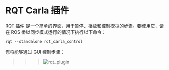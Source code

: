 # RQT Carla 插件

[RQT 插件](https://github.com/carla-simulator/ros-bridge/tree/master/rqt_carla_control) 是一个简单的界面，用于暂停、播放和控制模拟的步骤。要使用它，请在 ROS 桥以同步模式运行的情况下执行以下命令：


```
rqt --standalone rqt_carla_control
``` 

您将能够通过 GUI 控制步骤：

>>>![rqt_plugin](img/rqt_plugin.png)
